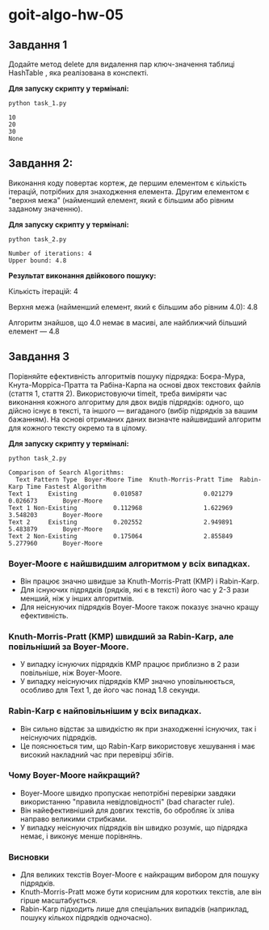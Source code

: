 # goit-algo-hw-05
## Завдання 1

Додайте метод delete для видалення пар ключ-значення таблиці HashTable , яка реалізована в конспекті.

**Для запуску скрипту у терміналі:**
```
python task_1.py

10
20
30
None
```

## Завдання 2:

Виконання коду повертає кортеж, де першим елементом є кількість ітерацій, потрібних для знаходження елемента. Другим елементом є "верхня межа" (найменший елемент, який є більшим або рівним заданому значенню).

**Для запуску скрипту у терміналі:**
```
python task_2.py

Number of iterations: 4
Upper bound: 4.8
```

**Результат виконання двійкового пошуку:**

Кількість ітерацій: 4

Верхня межа (найменший елемент, який є більшим або рівним 4.0): 4.8

Алгоритм знайшов, що 4.0 немає в масиві, але найближчий більший елемент — 4.8

## Завдання 3

Порівняйте ефективність алгоритмів пошуку підрядка: Боєра-Мура, Кнута-Морріса-Пратта та Рабіна-Карпа на основі двох текстових файлів (стаття 1, стаття 2). Використовуючи timeit, треба виміряти час виконання кожного алгоритму для двох видів підрядків: одного, що дійсно існує в тексті, та іншого — вигаданого (вибір підрядків за вашим бажанням). На основі отриманих даних визначте найшвидший алгоритм для кожного тексту окремо та в цілому.

**Для запуску скрипту у терміналі:**
```
python task_2.py

Comparison of Search Algorithms:
  Text Pattern Type  Boyer-Moore Time  Knuth-Morris-Pratt Time  Rabin-Karp Time Fastest Algorithm
Text 1     Existing          0.010587                 0.021279         0.026673       Boyer-Moore
Text 1 Non-Existing          0.112968                 1.622969         3.548203       Boyer-Moore
Text 2     Existing          0.202552                 2.949891         5.483879       Boyer-Moore
Text 2 Non-Existing          0.175064                 2.855849         5.277960       Boyer-Moore
```

### Boyer-Moore є найшвидшим алгоритмом у всіх випадках.

* Він працює значно швидше за Knuth-Morris-Pratt (KMP) і Rabin-Karp.
* Для існуючих підрядків (рядків, які є в тексті) його час у 2-3 рази менший, ніж у інших алгоритмів.
* Для неіснуючих підрядків Boyer-Moore також показує значно кращу ефективність.


### Knuth-Morris-Pratt (KMP) швидший за Rabin-Karp, але повільніший за Boyer-Moore.

* У випадку існуючих підрядків KMP працює приблизно в 2 рази повільніше, ніж Boyer-Moore.
* У випадку неіснуючих підрядків KMP значно уповільнюється, особливо для Text 1, де його час понад 1.8 секунди.


### Rabin-Karp є найповільнішим у всіх випадках.

* Він сильно відстає за швидкістю як при знаходженні існуючих, так і неіснуючих підрядків.
* Це пояснюється тим, що Rabin-Karp використовує хешування і має високий накладний час при перевірці збігів.

### Чому Boyer-Moore найкращий?

* Boyer-Moore швидко пропускає непотрібні перевірки завдяки використанню "правила невідповідності" (bad character rule).
* Він найефективніший для довгих текстів, бо обробляє їх зліва направо великими стрибками.
* У випадку неіснуючих підрядків він швидко розуміє, що підрядка немає, і виконує менше порівнянь.

### Висновки

* Для великих текстів Boyer-Moore є найкращим вибором для пошуку підрядків.
* Knuth-Morris-Pratt може бути корисним для коротких текстів, але він гірше масштабується.
* Rabin-Karp підходить лише для спеціальних випадків (наприклад, пошуку кількох підрядків одночасно).
